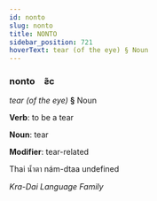 ```yaml
---
id: nonto
slug: nonto
title: NONTO
sidebar_position: 721
hoverText: tear (of the eye) § Noun
---
```


### nonto&emsp;<span kind="abugida">ƨ̃c</span>

*tear (of the eye)* **§** Noun

**Verb**: to be a tear

**Noun**: tear

**Modifier**: tear-related

Thai น้ำตา nám-dtaa undefined

*Kra-Dai Language Family*